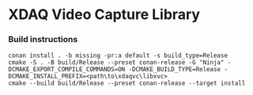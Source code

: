 # XDAQ Video Capture Library

### Build instructions

    conan install . -b missing -pr:a default -s build_type=Release
    cmake -S . -B build/Release --preset conan-release -G "Ninja" -DCMAKE_EXPORT_COMPILE_COMMANDS=ON -DCMAKE_BUILD_TYPE=Release -DCMAKE_INSTALL_PREFIX=<path\to\xdaqvc\libxvc>
    cmake --build build/Release --preset conan-release --target install